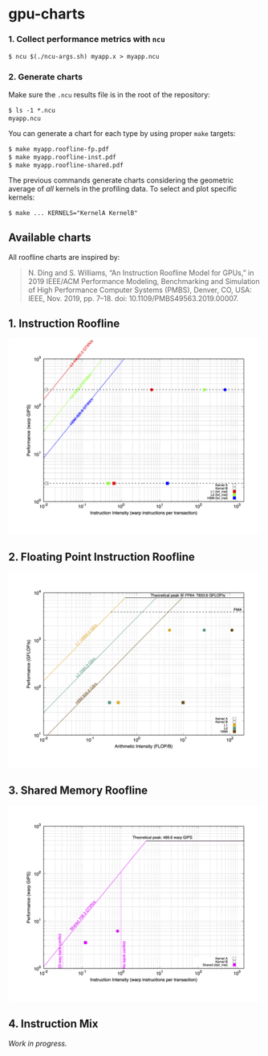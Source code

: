 # gpu-charts

### 1. Collect performance metrics with `ncu`

```
$ ncu $(./ncu-args.sh) myapp.x > myapp.ncu
```

### 2. Generate charts

Make sure the `.ncu` results file is in the root of the repository:

```
$ ls -1 *.ncu
myapp.ncu
```

You can generate a chart for each type by using proper `make` targets:

```
$ make myapp.roofline-fp.pdf
$ make myapp.roofline-inst.pdf
$ make myapp.roofline-shared.pdf
```

The previous commands generate charts considering the geometric average of *all* kernels in the profiling data.
To select and plot specific kernels:

```
$ make ... KERNELS="KernelA KernelB"
```

## Available charts

All roofline charts are inspired by:

> N. Ding and S. Williams, “An Instruction Roofline Model for GPUs,” in 2019 IEEE/ACM Performance Modeling, Benchmarking and Simulation of High Performance Computer Systems (PMBS), Denver, CO, USA: IEEE, Nov. 2019, pp. 7–18. doi: 10.1109/PMBS49563.2019.00007.

## 1. Instruction Roofline

![Instruction roofline](img/roofline-inst.png)

## 2. Floating Point Instruction Roofline

![Floating point instruction roofline](img/roofline-fp.png)

## 3. Shared Memory Roofline

![Shared memory roofline](img/roofline-shared.png)

## 4. Instruction Mix

*Work in progress.*
